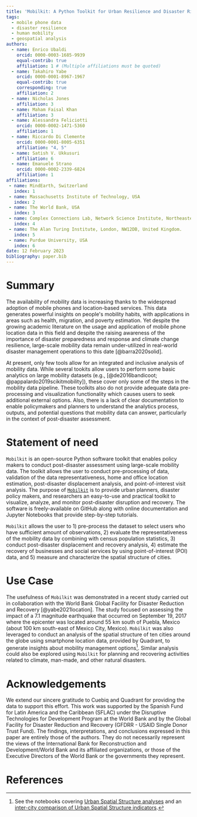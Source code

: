 ```yaml
---
title: 'Mobilkit: A Python Toolkit for Urban Resilience and Disaster Risk Management Analytics'
tags:
  - mobile phone data 
  - disaster resilience 
  - human mobility
  - geospatial analysis
authors:
  - name: Enrico Ubaldi
    orcid: 0000-0003-1685-9939
    equal-contrib: true
    affiliation: 1 # (Multiple affiliations must be quoted)
  - name: Takahiro Yabe
    orcid: 0000-0001-8967-1967
    equal-contrib: true 
    corresponding: true 
    affiliation: 2
  - name: Nicholas Jones
    affiliation: 3
  - name: Maham Faisal Khan
    affiliation: 3
  - name: Alessandra Feliciotti
    orcid: 0000-0002-1471-5360
    affiliation: 1
  - name: Riccardo Di Clemente
    orcid: 0000-0001-8005-6351
    affiliation: "4, 5"
  - name: Satish V. Ukkusuri
    affiliation: 6
  - name: Emanuele Strano
    orcid: 0000-0002-2339-6824
    affiliation: 1
affiliations:
 - name: MindEarth, Switzerland
   index: 1
 - name: Massachusetts Institute of Technology, USA
   index: 2
 - name: The World Bank, USA
   index: 3
 - name: Complex Connections Lab, Network Science Institute, Northeastern University London, London, E1W 1LP, United Kingdom.
   index: 4
 - name: The Alan Turing Institute, London, NW12DB, United Kingdom.
   index: 5
 - name: Purdue University, USA
   index: 6
date: 12 February 2023
bibliography: paper.bib
---
```


# Summary

The availability of mobility data is increasing thanks to the widespread adoption 
of mobile phones and location-based services. This data generates powerful insights 
on people's mobility habits, with applications in areas such as health, migration, 
and poverty estimation. Yet despite the growing academic literature on the usage 
and application of mobile phone location data in this field and despite the raising 
awareness of the importance of  disaster preparedness and response and climate change 
resilience, large-scale mobility data remain under-utilized in real-world disaster 
management operations to this date [@barra2020solid].

At present, only few tools allow for an integrated and inclusive analysis of mobility data. 
While several tookits allow users to perform some basic analytics on large mobility datasets
(e.g., [@de2016bandicoot; @pappalardo2019scikitmobility]), these cover only some of the
steps in the mobility data pipeline.
These toolkits also do not provide adequate data pre-processing and visualization
functionality which causes users to seek additional external options.
Also, there is a lack of clear documentation 
to enable policymakers and planners to understand the analytics process, outputs, and 
potential questions that mobility data can answer, particularly in the context of post-disaster assessment.


# Statement of need

`Mobilkit` is an open-source Python software toolkit that enables policy makers 
to conduct post-disaster assessment using large-scale mobility data. The toolkit 
allows the user to conduct pre-processing of data, validation of the data 
representativeness, home and office location estimation, post-disaster displacement analysis, 
and point-of-interest visit analysis. The purpose of [`Mobilkit`](https://github.com/mindearth/mobilkit) is to provide urban planners, 
disaster policy makers, and researchers an easy-to-use and practical toolkit to visualize, 
analyze, and monitor post-disaster disruption and recovery. The software is freely-available 
on GitHub along with online documentation and Jupyter Notebooks that provide step-by-step tutorials.

`Mobilkit` allows the user to 1) pre-process the dataset to select users who have sufficient amount of observations,
2) evaluate the representativeness of the mobility data by combining with census population statistics, 
3) conduct post-disaster displacement and recovery analysis, 4) estimate the recovery of businesses 
and social services by using point-of-interest (POI) data, and 5) measure and characterize the spatial structure of cities. 

# Use Case
The usefulness of `Mobilkit` was demonstrated in a recent study carried out in collaboration with the World Bank Global Facility for Disaster Reduction and Recovery [@yabe2021location]. The study focused on assessing the impact of a 7.1 magnitude earthquake that occurred on September 19, 2017 where the epicenter was located around 55 km south of Puebla, Mexico (about 100 km south-east of Mexico City, Mexico). `Mobilkit` was also leveraged to conduct an analysis of the spatial structure of ten cities around the globe using smartphone location data, provided by Quadrant, to generate insights about mobility management options[^1]. Similar analysis could also be explored using `Mobilkit` for planning and recovering activities related to climate, man-made, and other natural disasters.

[^1]: See the notebooks covering [Urban Spatial Structure analyses](https://mobilkit.readthedocs.io/en/latest/examples/USS01_Mumbai.html) and an [inter-city comparison of Urban Spatial Structure indicators](https://mobilkit.readthedocs.io/en/latest/examples/USS02_CityComparison.html).

# Acknowledgements

We extend our sincere gratitude to Cuebiq and Quadrant for providing the data to support this effort. 
This work was supported by the Spanish Fund for Latin America and the Caribbean (SFLAC) under the 
Disruptive Technologies for Development Program at the World Bank and by the Global Facility for Disaster 
Reduction and Recovery (GFDRR - USAID Single Donor Trust Fund). The findings, interpretations, and 
conclusions expressed in this paper are entirely those of the authors. They do not necessarily represent 
the views of the International Bank for Reconstruction and Development/World Bank and its affiliated 
organizations, or those of the Executive Directors of the World Bank or the governments they represent.

# References
